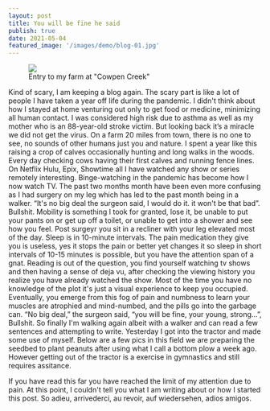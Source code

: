 ```yaml
---
layout: post
title: You will be fine he said
publish: true
date: 2021-05-04  
featured_image: '/images/demo/blog-01.jpg'
---
```


<figure>
<img src="https://jonkalev.s3-us-west-2.amazonaws.com/20210501_03.jpg">
<figcaption> Entry to my farm at "Cowpen Creek"</figcaption>
</figure>

Kind of scary, I am keeping a blog again. The scary part is like a lot of people I have taken a year off life during the pandemic. I didn't think about how I stayed at home venturing out only to get food or medicine, minimizing all human contact. I was considered high risk due to asthma as well as my mother who is an 88-year-old stroke victim. But looking back it’s a miracle we did not get the virus. 
 On a farm 20 miles from town, there is no one to see, no sounds of other humans just you and nature. I spent a year like this raising a crop of calves occasionally hunting and long walks in the woods. Every day checking cows having their first calves and running fence lines.
On Netflix Hulu, Epix, Showtime all I have watched any show or series remotely interesting. Binge-watching in the pandemic has become how I now watch TV.
The past two months month have been even more confusing as I had surgery on my leg which has led to the past month being in a walker.
“It's no big deal the surgeon said, I would do it. it won't be that bad”.
Bullshit.
Mobility is something I took for granted, lose it, be unable to put your pants on or get up off a toilet, or unable to get into a shower and see how you feel.
Post surgeyr you sit in a recliner with your leg elevated most of the day. Sleep is in 10-minute intervals. The pain medication they give you is useless, yes it stops the pain or better yet changes it so sleep in short intervals of 10-15 minutes is possible, but you have the attention span of a gnat. Reading is out of the question, you find yourself watching tv shows and then having a sense of deja vu, after checking the viewing history you realize you have already watched the show. Most of the time you have no knowledge of the plot it's just a visual experience to keep you occupied.
Eventually, you emerge from this fog of pain and numbness to learn your muscles are atrophied and mind-numbed, and the pills go into the garbage can.
“No big deal,” the surgeon said, “you will be fine, your young, strong…”,
Bullshit.
So finally I'm walking again albeit with a walker and can read a few sentences and attempting to write.
Yesterday I got into the tractor and made some use of myself. Below are a few pics in this field we are preparing the seedbed to plant peanuts after using what I call a bottom plow a week ago. However getting out of the tractor is a exercise in gymnastics and still requires assitance.

If you have read this far you have reached the limit of my attention due to pain.
At this point, I couldn't tell you what I am writing about or how I started this post.
So adieu, arrivederci, au revoir, auf wiedersehen, adios amigos.

 
